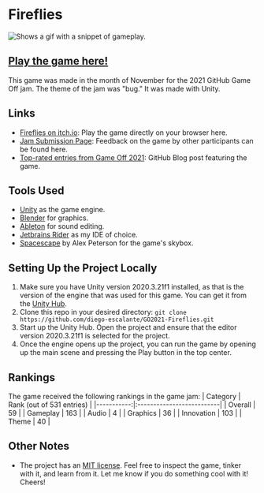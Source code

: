 # Fireflies

<picture>
  <source srcset="../assets/gameplay.gif?raw=true">
  <img alt="Shows a gif with a snippet of gameplay." src="../assets/gameplay.gif?raw=true">
</picture>

## [Play the game here!](https://diego-escalante.itch.io/fireflies)
This game was made in the month of November for the 2021 GitHub Game Off jam. The theme of the jam was "bug." It was made with Unity. 

## Links
* [Fireflies on itch.io](https://diego-escalante.itch.io/fireflies): Play the game directly on your browser here.
* [Jam Submission Page](https://itch.io/jam/game-off-2021/rate/1264842): Feedback on the game by other participants can be found here.
* [Top-rated entries from Game Off 2021](https://github.blog/2022-01-13-top-entries-from-game-off-2021/): GitHub Blog post featuring the game.

## Tools Used
* [Unity](https://unity.com/) as the game engine.
* [Blender](https://www.blender.org/) for graphics.
* [Ableton](https://www.ableton.com/) for sound editing.
* [Jetbrains Rider](https://www.jetbrains.com/rider/) as my IDE of choice.
* [Spacescape](http://alexcpeterson.com/spacescape/) by Alex Peterson for the game's skybox.

## Setting Up the Project Locally
1. Make sure you have Unity version 2020.3.21f1 installed, as that is the version of the engine that was used for this game. You can get it from the [Unity Hub](https://unity.com/download).
2. Clone this repo in your desired directory: `git clone https://github.com/diego-escalante/GO2021-Fireflies.git`
3. Start up the Unity Hub. Open the project and ensure that the editor version 2020.3.21f1 is selected for the project.
4. Once the engine opens up the project, you can run the game by opening up the main scene and pressing the Play button in the top center.

## Rankings
The game received the following rankings in the game jam:
| Category   | Rank (out of 531 entries) |
|-----------:|:--------------------------|
| Overall    | 59                        |
| Gameplay   | 163                       |
| Audio      | 4                         |
| Graphics   | 36                        |
| Innovation | 103                       |
| Theme      | 40                        |

## Other Notes
* The project has an [MIT license](LICENSE). Feel free to inspect the game, tinker with it, and learn from it. Let me know if you do something cool with it! Cheers!

